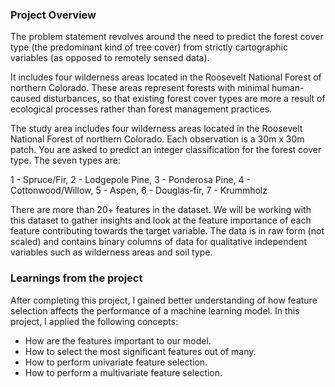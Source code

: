 ### Project Overview

 The problem statement revolves around the need to predict the forest cover type (the predominant kind of tree cover) from strictly cartographic variables (as opposed to remotely sensed data).

It includes four wilderness areas located in the Roosevelt National Forest of northern Colorado. These areas represent forests with minimal human-caused disturbances, so that existing forest cover types are more a result of ecological processes rather than forest management practices.

The study area includes four wilderness areas located in the Roosevelt National Forest of northern Colorado. Each observation is a 30m x 30m patch. You are asked to predict an integer classification for the forest cover type. The seven types are:

1 - Spruce/Fir,  2 - Lodgepole Pine, 3 - Ponderosa Pine, 4 - Cottonwood/Willow, 5 - Aspen, 6 - Douglas-fir, 7 - Krummholz

There are more than 20+ features in the dataset. We will be working with this dataset to gather insights and look at the feature importance of each feature contributing towards the target variable. The data is in raw form (not scaled) and contains binary columns of data for qualitative independent variables such as wilderness areas and soil type.


### Learnings from the project

 After completing this project, I gained better understanding of how feature selection affects the performance of a machine learning model. In this project, I applied the following concepts:

- How are the features important to our model.
- How to select the most significant features out of many.
- How to perform univariate feature selection.
- How to perform a multivariate feature selection.


